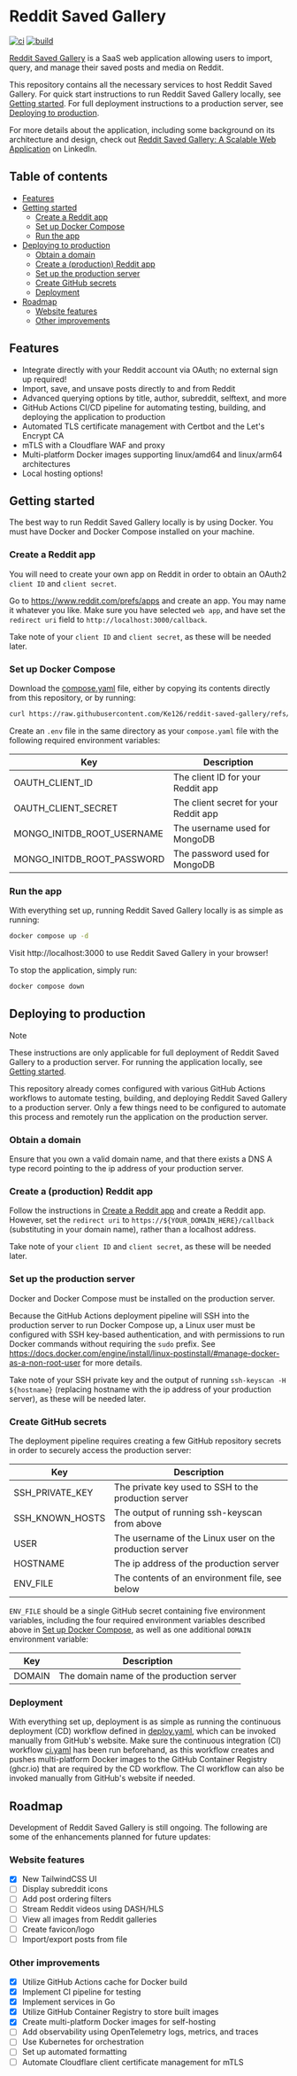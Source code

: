 # Reddit Saved Gallery

[![ci](https://github.com/ke126/reddit-saved-gallery/actions/workflows/ci.yaml/badge.svg)](https://github.com/Ke126/reddit-saved-gallery/actions/workflows/ci.yaml)
[![build](https://github.com/ke126/reddit-saved-gallery/actions/workflows/deploy.yaml/badge.svg)](https://github.com/Ke126/reddit-saved-gallery/actions/workflows/deploy.yaml)

[Reddit Saved Gallery](https://savedgallery.net) is a SaaS web application allowing users to import, query, and manage their saved posts and media on Reddit.

This repository contains all the necessary services to host Reddit Saved Gallery. For quick start instructions to run Reddit Saved Gallery locally, see [Getting started](#getting-started). For full deployment instructions to a production server, see [Deploying to production](#deploying-to-production).

For more details about the application, including some background on its architecture and design, check out [Reddit Saved Gallery: A Scalable Web Application](https://www.linkedin.com/pulse/reddit-saved-gallery-scalable-web-application-kevin-chen-vztde/) on LinkedIn.

## Table of contents

- [Features](#features)
- [Getting started](#getting-started)
    - [Create a Reddit app](#create-a-reddit-app)
    - [Set up Docker Compose](#set-up-docker-compose)
    - [Run the app](#run-the-app)
- [Deploying to production](#deploying-to-production)
    - [Obtain a domain](#obtain-a-domain)
    - [Create a (production) Reddit app](#create-a-production-reddit-app)
    - [Set up the production server](#set-up-the-production-server)
    - [Create GitHub secrets](#create-github-secrets)
    - [Deployment](#deployment)
- [Roadmap](#roadmap)
    - [Website features](#website-features)
    - [Other improvements](#other-improvements)

## Features

- Integrate directly with your Reddit account via OAuth; no external sign up required!
- Import, save, and unsave posts directly to and from Reddit
- Advanced querying options by title, author, subreddit, selftext, and more
- GitHub Actions CI/CD pipeline for automating testing, building, and deploying the application to production
- Automated TLS certificate management with Certbot and the Let's Encrypt CA
- mTLS with a Cloudflare WAF and proxy
- Multi-platform Docker images supporting linux/amd64 and linux/arm64 architectures
- Local hosting options!

## Getting started

The best way to run Reddit Saved Gallery locally is by using Docker. You must have Docker and Docker Compose installed on your machine.

### Create a Reddit app

You will need to create your own app on Reddit in order to obtain an OAuth2 `client ID` and `client secret`.

Go to https://www.reddit.com/prefs/apps and create an app. You may name it whatever you like. Make sure you have selected `web app`, and have set the `redirect uri` field to `http://localhost:3000/callback`.

Take note of your `client ID` and `client secret`, as these will be needed later.

### Set up Docker Compose

Download the [compose.yaml](./compose.yaml) file, either by copying its contents directly from this repository, or by running:
```bash
curl https://raw.githubusercontent.com/Ke126/reddit-saved-gallery/refs/heads/main/compose.yaml > ./compose.yaml
```

Create an `.env` file in the same directory as your `compose.yaml` file with the following required environment variables:

| Key                        | Description                           |
| -------------------------- | ------------------------------------- |
| OAUTH_CLIENT_ID            | The client ID for your Reddit app     |
| OAUTH_CLIENT_SECRET        | The client secret for your Reddit app |
| MONGO_INITDB_ROOT_USERNAME | The username used for MongoDB         |
| MONGO_INITDB_ROOT_PASSWORD | The password used for MongoDB         |

### Run the app

With everything set up, running Reddit Saved Gallery locally is as simple as running:
```bash
docker compose up -d
```

Visit http://localhost:3000 to use Reddit Saved Gallery in your browser!

To stop the application, simply run:
```bash
docker compose down
```

## Deploying to production

> [!NOTE]
> These instructions are only applicable for full deployment of Reddit Saved Gallery to a production server. For running the application locally, see [Getting started](#getting-started).

This repository already comes configured with various GitHub Actions workflows to automate testing, building, and deploying Reddit Saved Gallery to a production server. Only a few things need to be configured to automate this process and remotely run the application on the production server.

### Obtain a domain

Ensure that you own a valid domain name, and that there exists a DNS A type record pointing to the ip address of your production server.

### Create a (production) Reddit app

Follow the instructions in [Create a Reddit app](#create-a-reddit-app) and create a Reddit app. However, set the `redirect uri` to `https://${YOUR_DOMAIN_HERE}/callback` (substituting in your domain name), rather than a localhost address.

Take note of your `client ID` and `client secret`, as these will be needed later.

### Set up the production server

Docker and Docker Compose must be installed on the production server.

Because the GitHub Actions deployment pipeline will SSH into the production server to run Docker Compose up, a Linux user must be configured with SSH key-based authentication, and with permissions to run Docker commands without requiring the `sudo` prefix. See https://docs.docker.com/engine/install/linux-postinstall/#manage-docker-as-a-non-root-user for more details.

Take note of your SSH private key and the output of running `ssh-keyscan -H ${hostname}` (replacing hostname with the ip address of your production server), as these will be needed later.

### Create GitHub secrets

The deployment pipeline requires creating a few GitHub repository secrets in order to securely access the production server:

| Key             | Description                                             |
| --------------- | ------------------------------------------------------- |
| SSH_PRIVATE_KEY | The private key used to SSH to the production server    |
| SSH_KNOWN_HOSTS | The output of running ssh-keyscan from above            |
| USER            | The username of the Linux user on the production server |
| HOSTNAME        | The ip address of the production server                 |
| ENV_FILE        | The contents of an environment file, see below          |

`ENV_FILE` should be a single GitHub secret containing five environment variables, including the four required environment variables described above in [Set up Docker Compose](#set-up-docker-compose), as well as one additional `DOMAIN` environment variable:

| Key    | Description                              |
| ------ | ---------------------------------------- |
| DOMAIN | The domain name of the production server |

### Deployment

With everything set up, deployment is as simple as running the continuous deployment (CD) workflow defined in [deploy.yaml](./.github/workflows/deploy.yaml), which can be invoked manually from GitHub's website. Make sure the continuous integration (CI) workflow [ci.yaml](./.github/workflows/ci.yaml) has been run beforehand, as this workflow creates and pushes multi-platform Docker images to the GitHub Container Registry (ghcr.io) that are required by the CD workflow. The CI workflow can also be invoked manually from GitHub's website if needed.

## Roadmap

Development of Reddit Saved Gallery is still ongoing. The following are some of the enhancements planned for future updates:

### Website features

- [x] New TailwindCSS UI
- [ ] Display subreddit icons
- [ ] Add post ordering filters
- [ ] Stream Reddit videos using DASH/HLS
- [ ] View all images from Reddit galleries
- [ ] Create favicon/logo
- [ ] Import/export posts from file

### Other improvements

- [x] Utilize GitHub Actions cache for Docker build
- [x] Implement CI pipeline for testing
- [x] Implement services in Go
- [x] Utilize GitHub Container Registry to store built images
- [x] Create multi-platform Docker images for self-hosting
- [ ] Add observability using OpenTelemetry logs, metrics, and traces
- [ ] Use Kubernetes for orchestration
- [ ] Set up automated formatting
- [ ] Automate Cloudflare client certificate management for mTLS
